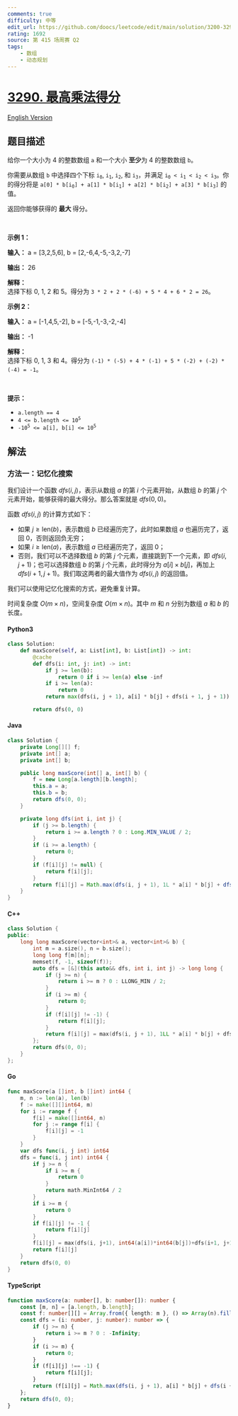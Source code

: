 ```yaml
---
comments: true
difficulty: 中等
edit_url: https://github.com/doocs/leetcode/edit/main/solution/3200-3299/3290.Maximum%20Multiplication%20Score/README.md
rating: 1692
source: 第 415 场周赛 Q2
tags:
    - 数组
    - 动态规划
---
```


<!-- problem:start -->

# [3290. 最高乘法得分](https://leetcode.cn/problems/maximum-multiplication-score)

[English Version](/solution/3200-3299/3290.Maximum%20Multiplication%20Score/README_EN.md)

## 题目描述

<!-- description:start -->

<p>给你一个大小为 4 的整数数组 <code>a</code> 和一个大小 <strong>至少</strong>为 4 的整数数组 <code>b</code>。</p>

<p>你需要从数组 <code>b</code> 中选择四个下标 <code>i<sub>0</sub></code>, <code>i<sub>1</sub></code>, <code>i<sub>2</sub></code>, 和 <code>i<sub>3</sub></code>，并满足 <code>i<sub>0</sub> &lt; i<sub>1</sub> &lt; i<sub>2</sub> &lt; i<sub>3</sub></code>。你的得分将是 <code>a[0] * b[i<sub>0</sub>] + a[1] * b[i<sub>1</sub>] + a[2] * b[i<sub>2</sub>] + a[3] * b[i<sub>3</sub>]</code> 的值。</p>

<p>返回你能够获得的 <strong>最大 </strong>得分。</p>

<p>&nbsp;</p>

<p><strong class="example">示例 1：</strong></p>

<div class="example-block">
<p><strong>输入：</strong> <span class="example-io">a = [3,2,5,6], b = [2,-6,4,-5,-3,2,-7]</span></p>

<p><strong>输出：</strong> <span class="example-io">26</span></p>

<p><strong>解释：</strong><br />
选择下标 0, 1, 2 和 5。得分为 <code>3 * 2 + 2 * (-6) + 5 * 4 + 6 * 2 = 26</code>。</p>
</div>

<p><strong class="example">示例 2：</strong></p>

<div class="example-block">
<p><strong>输入：</strong> <span class="example-io">a = [-1,4,5,-2], b = [-5,-1,-3,-2,-4]</span></p>

<p><strong>输出：</strong> <span class="example-io">-1</span></p>

<p><strong>解释：</strong><br />
选择下标 0, 1, 3 和 4。得分为 <code>(-1) * (-5) + 4 * (-1) + 5 * (-2) + (-2) * (-4) = -1</code>。</p>
</div>

<p>&nbsp;</p>

<p><strong>提示：</strong></p>

<ul>
	<li><code>a.length == 4</code></li>
	<li><code>4 &lt;= b.length &lt;= 10<sup>5</sup></code></li>
	<li><code>-10<sup>5</sup> &lt;= a[i], b[i] &lt;= 10<sup>5</sup></code></li>
</ul>

<!-- description:end -->

## 解法

<!-- solution:start -->

### 方法一：记忆化搜索

我们设计一个函数 $\textit{dfs}(i, j)$，表示从数组 $a$ 的第 $i$ 个元素开始，从数组 $b$ 的第 $j$ 个元素开始，能够获得的最大得分。那么答案就是 $\textit{dfs}(0, 0)$。

函数 $\textit{dfs}(i, j)$ 的计算方式如下：

-   如果 $j \geq \text{len}(b)$，表示数组 $b$ 已经遍历完了，此时如果数组 $a$ 也遍历完了，返回 $0$，否则返回负无穷；
-   如果 $i \geq \text{len}(a)$，表示数组 $a$ 已经遍历完了，返回 $0$；
-   否则，我们可以不选择数组 $b$ 的第 $j$ 个元素，直接跳到下一个元素，即 $\textit{dfs}(i, j + 1)$；也可以选择数组 $b$ 的第 $j$ 个元素，此时得分为 $a[i] \times b[j]$，再加上 $\textit{dfs}(i + 1, j + 1)$。我们取这两者的最大值作为 $\textit{dfs}(i, j)$ 的返回值。

我们可以使用记忆化搜索的方式，避免重复计算。

时间复杂度 $O(m \times n)$，空间复杂度 $O(m \times n)$。其中 $m$ 和 $n$ 分别为数组 $a$ 和 $b$ 的长度。

<!-- tabs:start -->

#### Python3

```python
class Solution:
    def maxScore(self, a: List[int], b: List[int]) -> int:
        @cache
        def dfs(i: int, j: int) -> int:
            if j >= len(b):
                return 0 if i >= len(a) else -inf
            if i >= len(a):
                return 0
            return max(dfs(i, j + 1), a[i] * b[j] + dfs(i + 1, j + 1))

        return dfs(0, 0)
```

#### Java

```java
class Solution {
    private Long[][] f;
    private int[] a;
    private int[] b;

    public long maxScore(int[] a, int[] b) {
        f = new Long[a.length][b.length];
        this.a = a;
        this.b = b;
        return dfs(0, 0);
    }

    private long dfs(int i, int j) {
        if (j >= b.length) {
            return i >= a.length ? 0 : Long.MIN_VALUE / 2;
        }
        if (i >= a.length) {
            return 0;
        }
        if (f[i][j] != null) {
            return f[i][j];
        }
        return f[i][j] = Math.max(dfs(i, j + 1), 1L * a[i] * b[j] + dfs(i + 1, j + 1));
    }
}
```

#### C++

```cpp
class Solution {
public:
    long long maxScore(vector<int>& a, vector<int>& b) {
        int m = a.size(), n = b.size();
        long long f[m][n];
        memset(f, -1, sizeof(f));
        auto dfs = [&](this auto&& dfs, int i, int j) -> long long {
            if (j >= n) {
                return i >= m ? 0 : LLONG_MIN / 2;
            }
            if (i >= m) {
                return 0;
            }
            if (f[i][j] != -1) {
                return f[i][j];
            }
            return f[i][j] = max(dfs(i, j + 1), 1LL * a[i] * b[j] + dfs(i + 1, j + 1));
        };
        return dfs(0, 0);
    }
};
```

#### Go

```go
func maxScore(a []int, b []int) int64 {
	m, n := len(a), len(b)
	f := make([][]int64, m)
	for i := range f {
		f[i] = make([]int64, n)
		for j := range f[i] {
			f[i][j] = -1
		}
	}
	var dfs func(i, j int) int64
	dfs = func(i, j int) int64 {
		if j >= n {
			if i >= m {
				return 0
			}
			return math.MinInt64 / 2
		}
		if i >= m {
			return 0
		}
		if f[i][j] != -1 {
			return f[i][j]
		}
		f[i][j] = max(dfs(i, j+1), int64(a[i])*int64(b[j])+dfs(i+1, j+1))
		return f[i][j]
	}
	return dfs(0, 0)
}
```

#### TypeScript

```ts
function maxScore(a: number[], b: number[]): number {
    const [m, n] = [a.length, b.length];
    const f: number[][] = Array.from({ length: m }, () => Array(n).fill(-1));
    const dfs = (i: number, j: number): number => {
        if (j >= n) {
            return i >= m ? 0 : -Infinity;
        }
        if (i >= m) {
            return 0;
        }
        if (f[i][j] !== -1) {
            return f[i][j];
        }
        return (f[i][j] = Math.max(dfs(i, j + 1), a[i] * b[j] + dfs(i + 1, j + 1)));
    };
    return dfs(0, 0);
}
```

<!-- tabs:end -->

<!-- solution:end -->

<!-- problem:end -->
